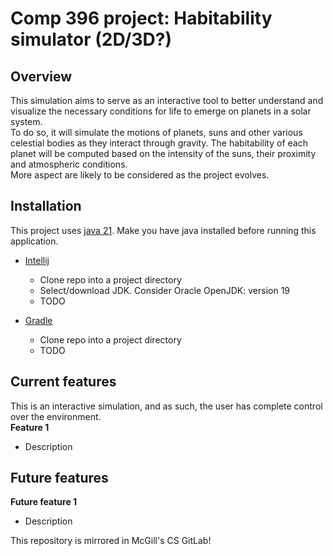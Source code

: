 # Comp 396 project: Habitability simulator (2D/3D?)

## Overview

This simulation aims to serve as an interactive tool to better understand and visualize the necessary conditions for life to emerge on planets in a solar system.  
To do so, it will simulate the motions of planets, suns and other various celestial bodies as they interact through gravity. The habitability of each planet will be computed based on the intensity of the suns, their proximity and atmospheric conditions.  
More aspect are likely to be considered as the project evolves.  

## Installation

This project uses [java 21](https://www.oracle.com/ca-en/java/technologies/downloads/#java21). Make you have java installed before running this application.  
- [Intellij](https://www.jetbrains.com/idea/)
  - Clone repo into a project directory
  - Select/download JDK. Consider Oracle OpenJDK: version 19
  - TODO

- [Gradle](https://gradle.org/)
  - Clone repo into a project directory
  - TODO


## Current features

This is an interactive simulation, and as such, the user has complete control over the environment.  
**Feature 1**
  - Description

## Future features

**Future feature 1**
  - Description

This repository is mirrored in McGill's CS GitLab!
